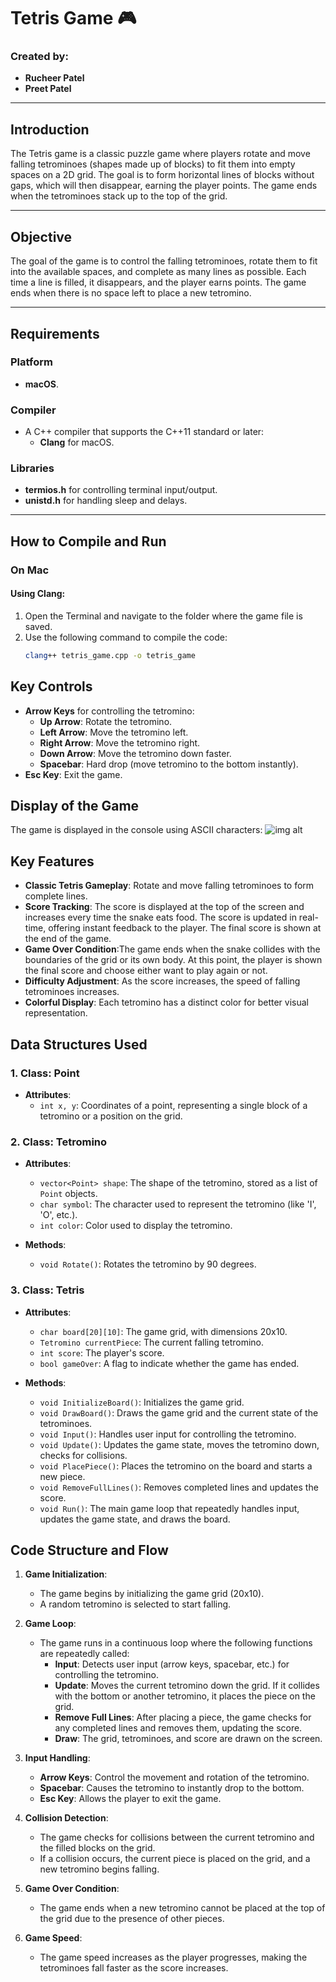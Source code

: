 # Tetris Game 🎮

### Created by:
- **Rucheer Patel**
- **Preet Patel**

---

## Introduction

The Tetris game is a classic puzzle game where players rotate and move falling tetrominoes (shapes made up of blocks) to fit them into empty spaces on a 2D grid. The goal is to form horizontal lines of blocks without gaps, which will then disappear, earning the player points. The game ends when the tetrominoes stack up to the top of the grid.

---

## Objective

The goal of the game is to control the falling tetrominoes, rotate them to fit into the available spaces, and complete as many lines as possible. Each time a line is filled, it disappears, and the player earns points. The game ends when there is no space left to place a new tetromino.

---

## Requirements

### Platform

- **macOS**.

### Compiler

- A C++ compiler that supports the C++11 standard or later:
  - **Clang** for macOS.

### Libraries

- **termios.h** for controlling terminal input/output.
- **unistd.h** for handling sleep and delays.

---

## How to Compile and Run

### On Mac

#### Using Clang:
1. Open the Terminal and navigate to the folder where the game file is saved.
2. Use the following command to compile the code:
   ```bash
   clang++ tetris_game.cpp -o tetris_game

## Key Controls

- **Arrow Keys** for controlling the tetromino:
  - **Up Arrow**: Rotate the tetromino.
  - **Left Arrow**: Move the tetromino left.
  - **Right Arrow**: Move the tetromino right.
  - **Down Arrow**: Move the tetromino down faster.
  - **Spacebar**: Hard drop (move tetromino to the bottom instantly).
- **Esc Key**: Exit the game.

## Display of the Game 
The game is displayed in the console using ASCII characters:
![img alt](https://github.com/Rucheer03/TETRIS-GAME/blob/main/tetris.jpeg)

## Key Features

- **Classic Tetris Gameplay**: Rotate and move falling tetrominoes to form complete lines.
- **Score Tracking**: The score is displayed at the top of the screen and increases every time the snake eats food. The score is updated in real-time, offering instant feedback to the player. The final score is shown at the end of the game.
- **Game Over Condition**:The game ends when the snake collides with the boundaries of the grid or its own body. At this point, the player is shown the final score and choose either want to play again or not.
- **Difficulty Adjustment**: As the score increases, the speed of falling tetrominoes increases.
- **Colorful Display**: Each tetromino has a distinct color for better visual representation.

## Data Structures Used

### 1. **Class: Point**
- **Attributes**:
  - `int x, y`: Coordinates of a point, representing a single block of a tetromino or a position on the grid.
  
### 2. **Class: Tetromino**
- **Attributes**:
  - `vector<Point> shape`: The shape of the tetromino, stored as a list of `Point` objects.
  - `char symbol`: The character used to represent the tetromino (like 'I', 'O', etc.).
  - `int color`: Color used to display the tetromino.

- **Methods**:
  - `void Rotate()`: Rotates the tetromino by 90 degrees.
  
### 3. **Class: Tetris**
- **Attributes**:
  - `char board[20][10]`: The game grid, with dimensions 20x10.
  - `Tetromino currentPiece`: The current falling tetromino.
  - `int score`: The player's score.
  - `bool gameOver`: A flag to indicate whether the game has ended.

- **Methods**:
  - `void InitializeBoard()`: Initializes the game grid.
  - `void DrawBoard()`: Draws the game grid and the current state of the tetrominoes.
  - `void Input()`: Handles user input for controlling the tetromino.
  - `void Update()`: Updates the game state, moves the tetromino down, checks for collisions.
  - `void PlacePiece()`: Places the tetromino on the board and starts a new piece.
  - `void RemoveFullLines()`: Removes completed lines and updates the score.
  - `void Run()`: The main game loop that repeatedly handles input, updates the game state, and draws the board.

## Code Structure and Flow

1. **Game Initialization**:
   - The game begins by initializing the game grid (20x10).
   - A random tetromino is selected to start falling.

2. **Game Loop**:
   - The game runs in a continuous loop where the following functions are repeatedly called:
     - **Input**: Detects user input (arrow keys, spacebar, etc.) for controlling the tetromino.
     - **Update**: Moves the current tetromino down the grid. If it collides with the bottom or another tetromino, it places the piece on the grid.
     - **Remove Full Lines**: After placing a piece, the game checks for any completed lines and removes them, updating the score.
     - **Draw**: The grid, tetrominoes, and score are drawn on the screen.

3. **Input Handling**:
   - **Arrow Keys**: Control the movement and rotation of the tetromino.
   - **Spacebar**: Causes the tetromino to instantly drop to the bottom.
   - **Esc Key**: Allows the player to exit the game.

4. **Collision Detection**:
   - The game checks for collisions between the current tetromino and the filled blocks on the grid.
   - If a collision occurs, the current piece is placed on the grid, and a new tetromino begins falling.

5. **Game Over Condition**:
   - The game ends when a new tetromino cannot be placed at the top of the grid due to the presence of other pieces.

6. **Game Speed**:
   - The game speed increases as the player progresses, making the tetrominoes fall faster as the score increases.


